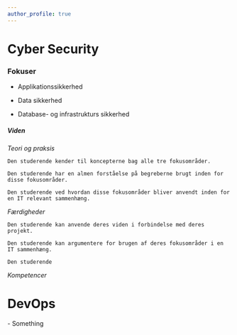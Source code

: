 ```yaml
---
author_profile: true
---
```


<h1>Cyber Security</h1>

<h3>Fokuser</h3>

<p>
  
  - Applikationssikkerhed
  
  
  - Data sikkerhed
  
  
  - Database- og infrastrukturs sikkerhed
  
  
</p>

<h5>Viden</h5>

<p>
  
  _Teori og praksis_
  
    Den studerende kender til koncepterne bag alle tre fokusområder.
    
    Den studerende har en almen forståelse på begreberne brugt inden for disse fokusområder.
    
    Den studerende ved hvordan disse fokusområder bliver anvendt inden for en IT relevant sammenhæng.
    
  _Færdigheder_
  
    Den studerende kan anvende deres viden i forbindelse med deres projekt.
    
    Den studerende kan argumentere for brugen af deres fokusområder i en IT sammenhæng.
    
    Den studerende
    
  _Kompetencer_
  
    
    
    
</p>


<h1>DevOps</h1>

<p>- Something</p>
